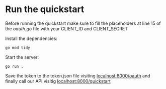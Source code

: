 # Run the quickstart

Before running the quickstart make sure to fill the placeholders at line 15 of the _oauth.go_ file with your CLIENT_ID and CLIENT_SECRET

Install the dependencies:
```
go mod tidy
````

Start the server:
```
go run .
````

Save the token to the token.json file visiting [localhost:8000/oauth](localhost:8000/oauth) and finally call our API visitig [localhost:8000/quickstart](localhost:8000/quickstart)